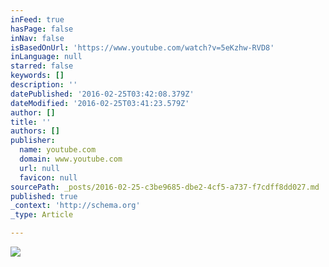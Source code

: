 ```yaml
---
inFeed: true
hasPage: false
inNav: false
isBasedOnUrl: 'https://www.youtube.com/watch?v=5eKzhw-RVD8'
inLanguage: null
starred: false
keywords: []
description: ''
datePublished: '2016-02-25T03:42:08.379Z'
dateModified: '2016-02-25T03:41:23.579Z'
author: []
title: ''
authors: []
publisher:
  name: youtube.com
  domain: www.youtube.com
  url: null
  favicon: null
sourcePath: _posts/2016-02-25-c3be9685-dbe2-4cf5-a737-f7cdff8dd027.md
published: true
_context: 'http://schema.org'
_type: Article

---
```

![](https://yt3.ggpht.com/-vQBuapdCVlw/AAAAAAAAAAI/AAAAAAAAAAA/_qFk2dRqgRw/s88-c-k-no/photo.jpg)